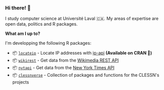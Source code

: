### Hi there! 👋

I study computer science at Université Laval 🇨🇦. My areas of expertise are open data, politics and R packages.

**What am I up to?**

I'm developping the following R packages:

* 📦 [`locateip`](https://github.com/clessn/locateip) - Locate IP addresses with [ip-api](https://ip-api.com/) **(Available on CRAN :tada:)**
* 📦 [`wikirest`](https://github.com/clessn/wikirest) - Get data from the [Wikimedia REST API](https://wikimedia.org/api/rest_v1/)
* 📦 [`nytapi`](https://github.com/clessn/nytapi) - Get data from the [New York Times API](https://developer.nytimes.com/)
* 📦 [`clessnverse`](https://github.com/clessn/clessnverse) - Collection of packages and functions for the CLESSN's projects
